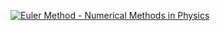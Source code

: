 [![Euler Method - Numerical Methods in Physics](https://img.youtube.com/vi/tIUxymMKAio/0.jpg)](https://www.youtube.com/watch?v=tIUxymMKAio)
